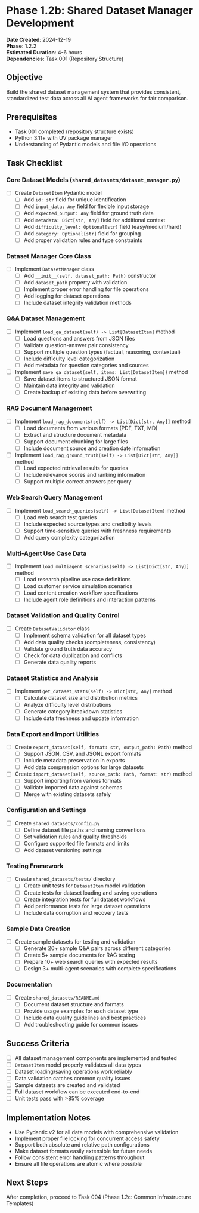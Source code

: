 # Phase 1.2b: Shared Dataset Manager Development

**Date Created**: 2024-12-19  
**Phase**: 1.2.2  
**Estimated Duration**: 4-6 hours  
**Dependencies**: Task 001 (Repository Structure)  

## Objective
Build the shared dataset management system that provides consistent, standardized test data across all AI agent frameworks for fair comparison.

## Prerequisites
- Task 001 completed (repository structure exists)
- Python 3.11+ with UV package manager
- Understanding of Pydantic models and file I/O operations

## Task Checklist

### Core Dataset Models (`shared_datasets/dataset_manager.py`)
- [ ] Create `DatasetItem` Pydantic model
  - [ ] Add `id: str` field for unique identification
  - [ ] Add `input_data: Any` field for flexible input storage
  - [ ] Add `expected_output: Any` field for ground truth data
  - [ ] Add `metadata: Dict[str, Any]` field for additional context
  - [ ] Add `difficulty_level: Optional[str]` field (easy/medium/hard)
  - [ ] Add `category: Optional[str]` field for grouping
  - [ ] Add proper validation rules and type constraints

### Dataset Manager Core Class
- [ ] Implement `DatasetManager` class
  - [ ] Add `__init__(self, dataset_path: Path)` constructor
  - [ ] Add `dataset_path` property with validation
  - [ ] Implement proper error handling for file operations
  - [ ] Add logging for dataset operations
  - [ ] Include dataset integrity validation methods

### Q&A Dataset Management
- [ ] Implement `load_qa_dataset(self) -> List[DatasetItem]` method
  - [ ] Load questions and answers from JSON files
  - [ ] Validate question-answer pair consistency
  - [ ] Support multiple question types (factual, reasoning, contextual)
  - [ ] Include difficulty level categorization
  - [ ] Add metadata for question categories and sources

- [ ] Implement `save_qa_dataset(self, items: List[DatasetItem])` method
  - [ ] Save dataset items to structured JSON format
  - [ ] Maintain data integrity and validation
  - [ ] Create backup of existing data before overwriting

### RAG Document Management
- [ ] Implement `load_rag_documents(self) -> List[Dict[str, Any]]` method
  - [ ] Load documents from various formats (PDF, TXT, MD)
  - [ ] Extract and structure document metadata
  - [ ] Support document chunking for large files
  - [ ] Include document source and creation date information

- [ ] Implement `load_rag_ground_truth(self) -> List[Dict[str, Any]]` method
  - [ ] Load expected retrieval results for queries
  - [ ] Include relevance scores and ranking information
  - [ ] Support multiple correct answers per query

### Web Search Query Management
- [ ] Implement `load_search_queries(self) -> List[DatasetItem]` method
  - [ ] Load web search test queries
  - [ ] Include expected source types and credibility levels
  - [ ] Support time-sensitive queries with freshness requirements
  - [ ] Add query complexity categorization

### Multi-Agent Use Case Data
- [ ] Implement `load_multiagent_scenarios(self) -> List[Dict[str, Any]]` method
  - [ ] Load research pipeline use case definitions
  - [ ] Load customer service simulation scenarios
  - [ ] Load content creation workflow specifications
  - [ ] Include agent role definitions and interaction patterns

### Dataset Validation and Quality Control
- [ ] Create `DatasetValidator` class
  - [ ] Implement schema validation for all dataset types
  - [ ] Add data quality checks (completeness, consistency)
  - [ ] Validate ground truth data accuracy
  - [ ] Check for data duplication and conflicts
  - [ ] Generate data quality reports

### Dataset Statistics and Analysis
- [ ] Implement `get_dataset_stats(self) -> Dict[str, Any]` method
  - [ ] Calculate dataset size and distribution metrics
  - [ ] Analyze difficulty level distributions
  - [ ] Generate category breakdown statistics
  - [ ] Include data freshness and update information

### Data Export and Import Utilities
- [ ] Create `export_dataset(self, format: str, output_path: Path)` method
  - [ ] Support JSON, CSV, and JSONL export formats
  - [ ] Include metadata preservation in exports
  - [ ] Add data compression options for large datasets

- [ ] Create `import_dataset(self, source_path: Path, format: str)` method
  - [ ] Support importing from various formats
  - [ ] Validate imported data against schemas
  - [ ] Merge with existing datasets safely

### Configuration and Settings
- [ ] Create `shared_datasets/config.py`
  - [ ] Define dataset file paths and naming conventions
  - [ ] Set validation rules and quality thresholds
  - [ ] Configure supported file formats and limits
  - [ ] Add dataset versioning settings

### Testing Framework
- [ ] Create `shared_datasets/tests/` directory
  - [ ] Create unit tests for `DatasetItem` model validation
  - [ ] Create tests for dataset loading and saving operations
  - [ ] Create integration tests for full dataset workflows
  - [ ] Add performance tests for large dataset operations
  - [ ] Include data corruption and recovery tests

### Sample Data Creation
- [ ] Create sample datasets for testing and validation
  - [ ] Generate 20+ sample Q&A pairs across different categories
  - [ ] Create 5+ sample documents for RAG testing
  - [ ] Prepare 10+ web search queries with expected results
  - [ ] Design 3+ multi-agent scenarios with complete specifications

### Documentation
- [ ] Create `shared_datasets/README.md`
  - [ ] Document dataset structure and formats
  - [ ] Provide usage examples for each dataset type
  - [ ] Include data quality guidelines and best practices
  - [ ] Add troubleshooting guide for common issues

## Success Criteria
- [ ] All dataset management components are implemented and tested
- [ ] `DatasetItem` model properly validates all data types
- [ ] Dataset loading/saving operations work reliably
- [ ] Data validation catches common quality issues
- [ ] Sample datasets are created and validated
- [ ] Full dataset workflow can be executed end-to-end
- [ ] Unit tests pass with >85% coverage

## Implementation Notes
- Use Pydantic v2 for all data models with comprehensive validation
- Implement proper file locking for concurrent access safety
- Support both absolute and relative path configurations
- Make dataset formats easily extensible for future needs
- Follow consistent error handling patterns throughout
- Ensure all file operations are atomic where possible

## Next Steps
After completion, proceed to Task 004 (Phase 1.2c: Common Infrastructure Templates)

